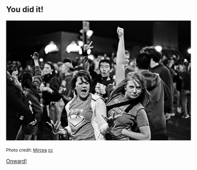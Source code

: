 ## You did it!

![People celebrating](lib/img/celebration.jpg)

<p class="credit">
  <small>Photo credit: <a href="http://www.flickr.com/photos/morphomir/2407451929/" target="_blank">Mircea</a> <a href="http://creativecommons.org/licenses/by-sa/2.0/" target="_blank">cc</a></small>
</p>

[Onward!](/class2.html)